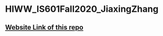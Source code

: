 # HIWW_IS601Fall2020_JiaxingZhang

## [Website Link of this repo](https://jz48.github.io/HIWW_IS601Fall2020_JiaxingZhang/)